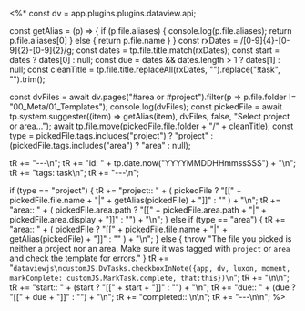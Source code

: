 <%*
const dv = app.plugins.plugins.dataview.api;

const getAlias = (p) => {
	if (p.file.aliases) {
		console.log(p.file.aliases);
		return p.file.aliases[0]
	} else { return p.file.name }
}
const rxDates = /[0-9]{4}-[0-9]{2}-[0-9]{2}/g;
const dates = tp.file.title.match(rxDates);
const start = dates ? dates[0] : null;
const due = dates && dates.length > 1 ? dates[1] : null;
const cleanTitle = tp.file.title.replaceAll(rxDates, "").replace("!task", "").trim();

const dvFiles = await dv.pages("#area or #project").filter(p => p.file.folder != "00_Meta/01_Templates");
console.log(dvFiles);
const pickedFile = await tp.system.suggester((item) => getAlias(item), dvFiles, false, "Select project or area...");
await tp.file.move(pickedFile.file.folder + "/" + cleanTitle);
const type = pickedFile.tags.includes("project") ? "project" : (pickedFile.tags.includes("area") ? "area" : null);

tR += "---\n";
tR += "id: " + tp.date.now("YYYYMMDDHHmmssSSS") + "\n";
tR += "tags: task\n";
tR += "---\n";

if (type == "project") {
	tR += "project:: " + ( pickedFile ? "[[" + pickedFile.file.name + "|" + getAlias(pickedFile) + "]]" : "" ) + "\n";
	tR += "area:: " + ( pickedFile.area.path ? "[[" + pickedFile.area.path + "|" + pickedFile.area.display + "]]" : "") + "\n";
} else if (type == "area") {
	tR += "area:: " + ( pickedFile ? "[[" + pickedFile.file.name + "|" + getAlias(pickedFile) + "]]" : "" ) + "\n";
} else {
	throw "The file you picked is neither a project nor an area. Make sure it was tagged with `project` or `area` and check the template for errors."
}
tR += "```dataviewjs\ncustomJS.DvTasks.checkboxInNote({app, dv, luxon, moment, markComplete: customJS.MarkTask.complete, that:this})\n```";
tR += "\n\n";
tR += "start:: " + (start ? "[[" + start + "]]" : "") + "\n";
tR += "due:: " + (due ? "[[" + due + "]]" : "") + "\n";
tR += "completed:: \n\n";
tR += "---\n\n";
%>